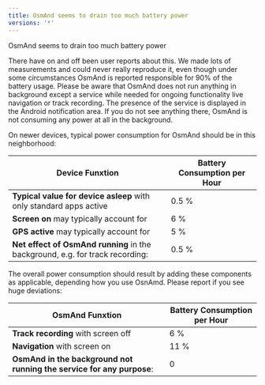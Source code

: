 ```yaml
---
title: OsmAnd seems to drain too much battery power
versions: '*'
---
```


OsmAnd seems to drain too much battery power

There have on and off been user reports about this. We made lots of
measurements and could never really reproduce it, even though under some
circumstances OsmAnd is reported responsible for 90% of the battery
usage. Please be aware that OsmAnd does not run anything in background
except a service while needed for ongoing functionality live navigation or track recording.
The presence of the service is displayed in the Android notification area.
If you do not see anything there, OsmAnd is not consuming any power at all in the background.

On newer devices, typical power consumption for OsmAnd should be in this neighborhood:  

Device Funxtion | Battery Consumption per Hour
--- | ---
**Typical value for device asleep** with only standard apps active | 0.5 %
**Screen on** may typically account for | 6 %
**GPS active** may typically account for | 5 %
**Net effect of OsmAnd running** in the background, e.g. for track recording: | 0.5 %

The overall power consumption should result by adding these components as applicable, depending
how you use OsnAmd. Please report if you see huge deviations:

OsmAnd Funxtion | Battery Consumption per Hour
--- | ---
**Track recording** with screen off | 6 %
**Navigation**  with screen on | 11 %
**OsmAnd in the background not running the service for any purpose**: | 0
